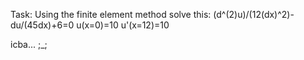 Task:
Using the finite element method solve this:
(d^(2)u)/(12(dx)^2)-du/(45dx)+6=0
u(x=0)=10
u'(x=12)=10

icba... ;_;